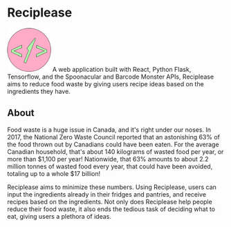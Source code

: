 # Reciplease
<img src='./reciplease-app/src/assets/reciplease-logo.png' width="20%">
A web application built with React, Python Flask, Tensorflow, and the Spoonacular and Barcode Monster APIs, Reciplease aims to reduce food waste by giving users recipe ideas based on the ingredients they have. 

## About
Food waste is a huge issue in Canada, and it's right under our noses. In 2017, the National Zero Waste Council reported that an astonishing 63% of the food thrown out by Canadians could have been eaten. For the average Canadian household, that's about 140 kilograms of wasted food per year, or more than $1,100 per year! Nationwide, that 63% amounts to about 2.2 million tonnes of wasted food every year, that could have been avoided, totaling up to a whole $17 billion!

Reciplease aims to minimize these numbers. Using Reciplease, users can input the ingredients already in their fridges and pantries, and receive recipes based on the ingredients. Not only does Reciplease help people reduce their food waste, it also ends the tedious task of deciding what to eat, giving users a plethora of ideas. 
